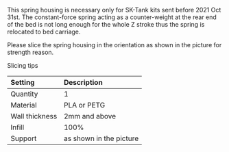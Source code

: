 This spring housing is necessary only for SK-Tank kits sent before 2021 Oct 31st. The constant-force spring acting as a counter-weight at the rear end of the bed is not long enough for the whole Z stroke thus the spring is relocated to bed carriage.


Please slice the spring housing in the orientation as shown in the picture for strength reason.


Slicing tips

|Setting        |Description             |
|:--------------|:-----------------------|
|Quantity       |1                       |
|Material       |PLA or PETG             |
|Wall thickness |2mm and above           |
|Infill         |100%                    |
|Support        |as shown in the picture |

